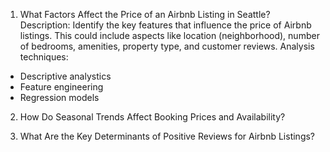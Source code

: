 1. What Factors Affect the Price of an Airbnb Listing in Seattle?
Description: Identify the key features that influence the price of Airbnb listings. This could include aspects like location (neighborhood), number of bedrooms, amenities, property type, and customer reviews.
Analysis techniques:
- Descriptive analystics
- Feature engineering
- Regression models

2. How Do Seasonal Trends Affect Booking Prices and Availability?


3. What Are the Key Determinants of Positive Reviews for Airbnb Listings?